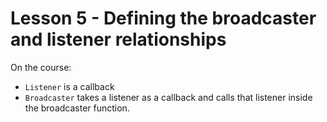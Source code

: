 # Lesson 5 - Defining the broadcaster and listener relationships

On the course:

- `Listener` is a callback
- `Broadcaster`  takes a listener as a callback and calls that listener inside the broadcaster function.